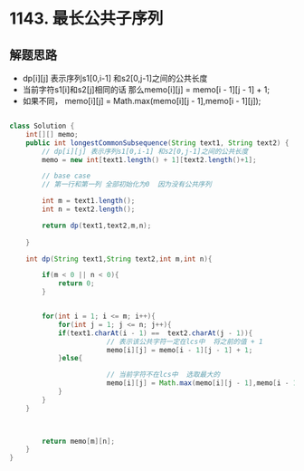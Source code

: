 # 1143. 最长公共子序列



## 解题思路

* dp[i][j] 表示序列s1[0,i-1] 和s2[0,j-1]之间的公共长度
* 当前字符s1[i]和s2[j]相同的话 那么memo[i][j] = memo[i - 1][j - 1] + 1;
* 如果不同， memo[i][j] = Math.max(memo[i][j - 1],memo[i - 1][j]);


```java

class Solution {
    int[][] memo;
    public int longestCommonSubsequence(String text1, String text2) {
        // dp[i][j] 表示序列s1[0,i-1] 和s2[0,j-1]之间的公共长度
        memo = new int[text1.length() + 1][text2.length()+1];

        // base case
        // 第一行和第一列 全部初始化为0  因为没有公共序列

        int m = text1.length();
        int n = text2.length();

        return dp(text1,text2,m,n);
        
    }

    int dp(String text1,String text2,int m,int n){

        if(m < 0 || n < 0){
            return 0;
        }


        for(int i = 1; i <= m; i++){
            for(int j = 1; j <= n; j++){
            if(text1.charAt(i - 1) ==  text2.charAt(j - 1)){
                        // 表示该公共字符一定在lcs中  将之前的值 + 1
                        memo[i][j] = memo[i - 1][j - 1] + 1;
            }else{

                        // 当前字符不在lcs中  选取最大的
                        memo[i][j] = Math.max(memo[i][j - 1],memo[i - 1][j]);
            }
        }
    }

       

        return memo[m][n];
    }
}

```